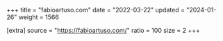 +++
title = "fabioartuso.com"
date = "2022-03-22"
updated = "2024-01-26"
weight = 1566

[extra]
source = "https://fabioartuso.com/"
ratio = 100
size = 2
+++
